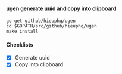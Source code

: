#### ugen generate uuid and copy into clipboard

```
go get github/hieuphq/ugen
cd $GOPATH/src/github/hieuphq/ugen
make install
```

#### Checklists

- [x] Generate uuid
- [x] Copy into clipboard